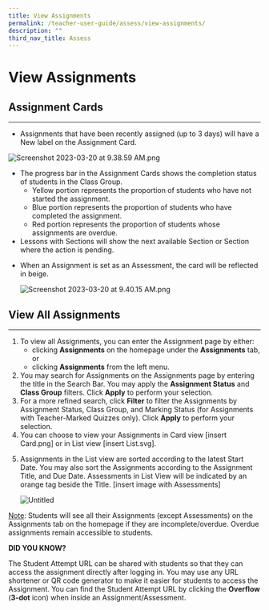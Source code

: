 ```yaml
---
title: View Assignments
permalink: /teacher-user-guide/assess/view-assignments/
description: ""
third_nav_title: Assess
---
```

<h1 id="view-assignments">View Assignments</h1>
<h2 id="-assignment-cards-"><strong>Assignment Cards</strong></h2>
<hr>
<ul>
<li>Assignments that have been recently assigned (up to 3 days) will have a New label on the Assignment Card.</li>
</ul>
<p><img alt="Screenshot 2023-03-20 at 9.38.59 AM.png" src="https://s3-us-west-2.amazonaws.com/secure.notion-static.com/71c861b4-d403-47d4-8715-078b09570e25/Screenshot_2023-03-20_at_9.38.59_AM.png"></p>
<ul>
<li>The progress bar in the Assignment Cards shows the completion status of students in the Class Group.<ul>
<li>Yellow portion represents the proportion of students who have not started the assignment.</li>
<li>Blue portion represents the proportion of students who have completed the assignment.</li>
<li>Red portion represents the proportion of students whose assignments are overdue.</li>
</ul>
</li>
<li>Lessons with Sections will show the next available Section or Section where the action is pending.</li>
<li><p>When an Assignment is set as an Assessment, the card will be reflected in beige.</p>
<p>  <img alt="Screenshot 2023-03-20 at 9.40.15 AM.png" src="https://s3-us-west-2.amazonaws.com/secure.notion-static.com/2484c201-7416-4f44-a61d-756b50c7287d/Screenshot_2023-03-20_at_9.40.15_AM.png"></p>
</li>
</ul>
<h2 id="-view-all-assignments-"><strong>View All Assignments</strong></h2>
<hr>
<ol>
<li>To view all Assignments, you can enter the Assignment page by either:<ul>
<li>clicking <strong>Assignments</strong> on the homepage under the <strong>Assignments</strong> tab, or</li>
<li>clicking <strong>Assignments</strong> from the left menu.</li>
</ul>
</li>
<li>You may search for Assignments on the Assignments page by entering the title in the Search Bar. You may apply the <strong>Assignment Status</strong> and <strong>Class Group</strong> filters. Click <strong>Apply</strong> to perform your selection. </li>
<li>For a more refined search, click <strong>Filter</strong> to filter the Assignments by Assignment Status, Class Group, and Marking Status (for Assignments with Teacher-Marked Quizzes only). Click <strong>Apply</strong> to perform your selection.</li>
<li>You can choose to view your Assignments in Card view [insert Card.png] or in List view [insert List.svg].</li>
<li><p>Assignments in the List view are sorted according to the latest Start Date. You may also sort the Assignments according to the Assignment Title, and Due Date. Assessments in List View will be indicated by an orange tag beside the Title. [insert image with Assessments]</p>
<p> <img alt="Untitled" src="https://s3-us-west-2.amazonaws.com/secure.notion-static.com/693f7f68-39a5-4b9c-b649-ae4eb8451e00/Untitled.png"></p>
</li>
</ol>
<p><u>Note</u>: Students will see all their Assignments (except Assessments) on the Assignments tab on the homepage if they are incomplete/overdue. Overdue assignments remain accessible to students. </p>
<p><strong>DID YOU KNOW?</strong></p>
<p>The Student Attempt URL can be shared with students so that they can access the assignment directly after logging in. You may use any URL shortener or QR code generator to make it easier for students to access the Assignment. You can find the Student Attempt URL by clicking the <strong>Overflow</strong> (<strong>3-dot</strong> icon) when inside an Assignment/Assessment.</p>